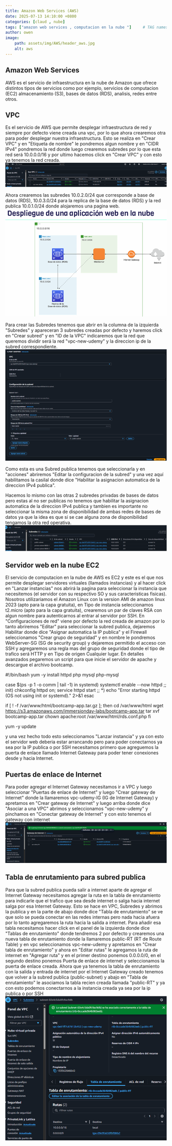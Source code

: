 ```yaml
---
title: Amazon Web Services (AWS)
date: 2025-07-13 14:10:00 +0800
categories: [claud , nube]
tags: ["amazon web services , computacion en la nube "]     # TAG names should always be lowercase
author: owen
image:
    path: assets/img/AWS/header_aws.jpg
    alt: aws
---
```


## Amazon Web Services ##

AWS es el servicio de infraestructura en la nube de Amazon que ofrece distintos tipos de servicios como por ejemplo, servicios de computacion (EC2) almacenamiento (S3), bases de datos (RDS), analisis, redes entre otros.

## VPC ##

Es el servicio de AWS que permite desplegar infraestructura de red y siempre por defecto viene creada una vpc, por lo que ahora crearemos otra para poder desplegar nuestra infraestructura. Esto se realiza en "Crear VPC" y en "Etiqueta de nombre" le pondremos algun nombre y en "CIDR IPv4" pondremos la red donde luego crearemos subredes por lo que esta red será 10.0.0.0/16 y por ultimo hacemos click en "Crear VPC" y con esto ya tenemos la red creada.
![untitled](/assets/img/AWS/aws01.png)

Ahora crearemos las subredes 10.0.2.0/24 que corresponde a base de datos (RDS), 10.0.3.0/24 para la replica de la base de datos (RDS) y la red publica 10.0.1.0/24 donde alojaremos una pagina web.
![untitled](/assets/img/AWS/aws02.png)

Para crear las Subredes tenemos que abrir en la columna de la izquierda "Subredes" y apareceran 3 subredes creadas por defecto y haremos click en "Crear subred" y en "ID de la VPC" indicaremos que la red que queremos dividir será la red "vpc-new-udemy" y la direccion ip de la subred correspondiente.
![untitled](/assets/img/AWS/aws03.png)

Como esta es una Subred publica tenemos que seleccionarla y en "acciones" abriremos "Editar la configuracion de la subred" y una vez aquí habilitamos la casilal donde dice "Habilitar la asignacion automatica de la direccion IPv4 publica". 

Hacemos lo mismo con las otras 2 subredes privadas de bases de datos pero estas al no ser publicas no tenemos que habilitar la asignacion automatica de la direccion IPv4 publica y tambien es importante no seleccionar la misma zona de disponibilidad de ambas redes de bases de datos ya que la idea es que si se cae alguna zona de disponibilidad tengamos la otra red operativa.
![untitled](/assets/img/AWS/aws04.png)

## Servidor web en la nube EC2 ##

El servicio de computacion en la nube de AWS es EC2 y este es el que nos permite desplegar servidores virtuales (llamados instancias) y al hacer click en "Lanzar instancias" nos abrirá la pagina para seleccionar la instancia que necesitemos (el servidor con su respectivo SO y sus caracteristicas fisicas). Nosotros utilizariamos el Amazon Linux con la version AMI de amazon linux 2023 (apto para la capa gratuita), en Tipo de instancia seleccionamos t2.micro (apto para la capa gratuita), crearemos un par de claves RSA con algun nombre para autenticarnos al entrar al servidor por SSH. En "Configuraciones de red" viene por defecto la red creada de amazon por lo tanto abriremos "Editar" para seleccionar la subred publica, dejaremos Habilitar donde dice "Asignar automatica la IP publica" y el Firewall seleccionamos "Crear grupo de seguridad" y en nombre le pondremos WebServer-SG (SG de security group) y dejaremos permitido el acceso con SSH y agregaremos una regla mas del grupo de seguridad donde el tipo de trafico será HTTP y en Tipo de origen Cualquier lugar. En detalles avanzados pegaremos un script para que inicie el servidor de apache y descargue el archivo bootcamp.

#!/bin/bash
yum -y install httpd php mysql php-mysql

case $(ps -p 1 -o comm | tail -1) in
systemd) systemctl enable --now httpd ;;
init) chkconfig httpd on; service httpd start ;;
*) echo "Error starting httpd (OS not using init or systemd)." 2>&1
esac

if [ ! -f /var/www/html/bootcamp-app.tar.gz ]; then
cd /var/www/html
wget https://s3.amazonaws.com/immersionday-labs/bootcamp-app.tar
tar xvf bootcamp-app.tar
chown apache:root /var/www/html/rds.conf.php
fi

yum -y update

y una vez hecho todo esto seleccionamos "Lanzar instancia" y ya con esto el servidor web deberia estar arrancando pero para poder conectarnos ya sea por la IP publica o por SSH necesitamos primero que agreguemos la puerta de enlace llamado Internet Gateway para poder tener conexiones desde y hacia Internet.

## Puertas de enlace de Internet ##

Para poder agregar el Internet Gateway necesitamos ir a VPC y luego seleccionar "Puertas de enlace de Internet" y luego "Crear gateway de Internet" donde la llamaremos vpc-udemy-IG (IG de Internet Gateway) y apretamos en "Crear gateway de Internet" y luego arriba donde dice "Asociar a una VPC" abrimos y seleccionamos "vpc-new-udemy" y pinchamos en "Conectar gateway de Internet" y con esto tenemos el gateway con internet
![untitled](/assets/img/AWS/aws05.png)

## Tabla de enrutamiento para subred publica ##

Para que la subred publica pueda salir a internet aparte de agregar el Internet Gateway necesitamos agregar la ruta en la tabla de enrutamiento para indicarle que el trafico que sea desde internet o salga hacia internet salga por esa Internet Gateway. Esto se hace en VPC, Subredes y abrimos la publica y en la parte de abajo donde dice "Tabla de enrutamiento" se ve que solo se pueda conectar en las redes internas pero nada hacia afuera por lo tanto agregaremos la ruta hacia la salida a internet. Para añadir esa tabla necesitamos hacer click en el panel de la izquierda donde dice "Tablas de enrutamiento" donde tendremos 2 por defecto y crearemos una nueva tabla de enrutamiento donde la llamaremos public-RT (RT de Route Table) y en vpc seleccionamos vpc-new-udemy y apretamos en "Crear tabla de enrutamiento" y ahora en "Editar rutas" le agregamos la ruta de internet en "Agregar ruta" y en el primer destino ponemos 0.0.0.0/0, en el segundo destino ponemos Puerta de enlace de internet y seleccionamos la puerta de enlace creada. Ahora que ya tenemos la tabla de enrutamiento con la salida y entrada de internet por el Internet Gateway creado tenemos que volver a la subred publica (public-subnet) y abajo en "Tabla de enrutamiento" le asociamos la tabla recien creada llamada "public-RT" y ya con esto podemos conectarnos a la instancia creada ya sea por la ip publica o por SSH
![untitled](/assets/img/AWS/aws06.png)

